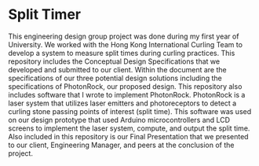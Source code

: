 # Split Timer
This engineering design group project was done during my first year of University. We worked with the Hong Kong International Curling Team
to develop a system to measure split times during curling practices.
This repository includes the Conceptual Design Specifications that we developed and submitted to our client. Within the document are the specifications of our three potential design solutions including the specifications of PhotonRock, our proposed design.
This repository also includes software that I wrote to implement PhotonRock. PhotonRock is a laser system that utilizes laser emitters and photoreceptors to detect a curling stone passing points of interest (split time). 
This software was used on our design prototype that used Arduino microcontrollers and LCD screens to implement the laser system, compute, and output the split time.
Also included in this repository is our Final Presentation that we presented to our client, Engineering Manager, and peers at the conclusion of the project.
